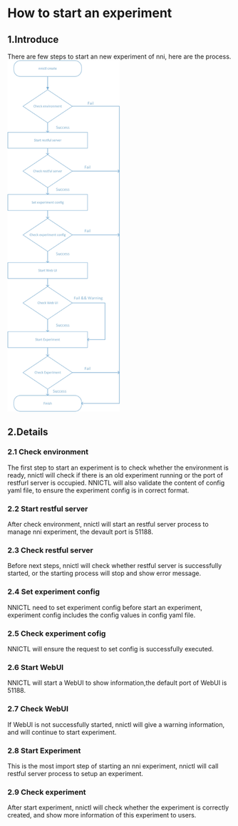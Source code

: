 How to start an experiment
===
## 1.Introduce
There are few steps to start an new experiment of nni, here are the  process.
<img src="./img/experiment_process.jpg" width="50%" height="50%" />
## 2.Details
### 2.1 Check environment
The first step to start an experiment is to check whether the environment is ready, nnictl will check if there is an old experiment running or the port of restfurl server is occupied.
NNICTL will also validate the content of config yaml file, to ensure the experiment config is in correct format.

### 2.2 Start restful server
After check environment, nnictl will start an restful server process to manage nni experiment, the devault port is 51188.

### 2.3 Check restful server
Before next steps, nnictl will check whether restful server is successfully started, or the starting process will stop and show error message.

### 2.4 Set experiment config
NNICTL need to set experiment config before start an experiment, experiment config includes the config values in config yaml file.

### 2.5 Check experiment cofig
NNICTL will ensure the request to set config is successfully executed.

### 2.6 Start WebUI
NNICTL will start a WebUI to show information,the default port of WebUI is 51188.

### 2.7 Check WebUI
If WebUI is not successfully started, nnictl will give a warning information, and will continue to start experiment.

### 2.8 Start Experiment
This is the most import step of starting an nni experiment, nnictl will call restful server process to setup an experiment.

### 2.9 Check experiment
After start experiment, nnictl will check whether the experiment is correctly created, and show more information of this experiment to users.